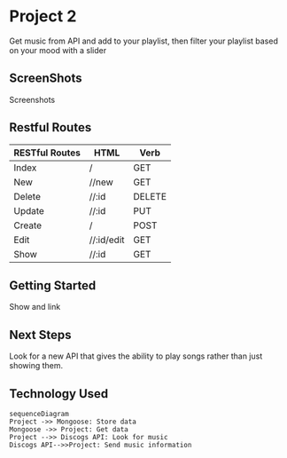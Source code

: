 # Project 2

Get music from API and add to your playlist, then filter your playlist based on your mood with a slider

## ScreenShots

Screenshots

## Restful Routes

| RESTful Routes | HTML       | Verb   |
| -------------- | ---------- | ------ |
| Index          | /          | GET    |
| New            | //new      | GET    |
| Delete         | //:id      | DELETE |
| Update         | //:id      | PUT    |
| Create         | /          | POST   |
| Edit           | //:id/edit | GET    |
| Show           | //:id      | GET    |

## Getting Started

Show and link

## Next Steps

Look for a new API that gives the ability to play songs rather than just showing them.

## Technology Used

```mermaid
sequenceDiagram
Project ->> Mongoose: Store data
Mongoose ->> Project: Get data
Project -->> Discogs API: Look for music
Discogs API-->>Project: Send music information


```
